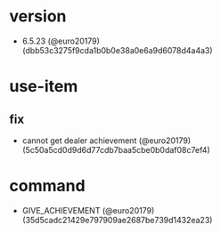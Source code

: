 # version

* 6.5.23 (@euro20179) (dbb53c3275f9cda1b0b0e38a0e6a9d6078d4a4a3)


# use-item

## fix

* cannot get dealer achievement (@euro20179) (5c50a5cd0d9d6d77cdb7baa5cbe0b0daf08c7ef4)


# command

* GIVE_ACHIEVEMENT (@euro20179) (35d5cadc21429e797909ae2687be739d1432ea23)


